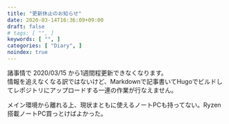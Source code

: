 ```yaml
---
title: "更新休止のお知らせ"
date: 2020-03-14T16:36:09+09:00
draft: false
# tags: [ "", ]
keywords: [ "", ]
categories: [ "Diary", ]
noindex: true
---
```


諸事情で 2020/03/15 から1週間程更新できなくなります。  
情報を追えなくなる訳ではないけど、Markdownで記事書いてHugoでビルドしてレポジトリにアップロードする一連の作業が行なえません。  

メイン環境から離れる上、現状まともに使えるノートPCも持ってない。<span class="hide">Ryzen搭載ノートPC買っとけばよかった。</span>
